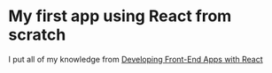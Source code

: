 # My first app using React from scratch

I put all of my knowledge from [Developing Front-End Apps with React](https://www.coursera.org/professional-certificates/ibm-frontend-developer)

